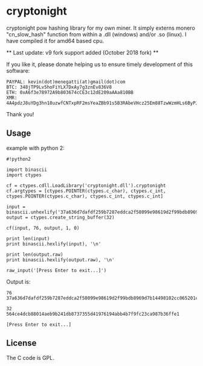 # cryptonight

cryptonight pow hashing library for my own miner. It simply externs monero "cn_slow_hash" function from within a .dll (windows) and/or .so (linux). I have compiled it for amd64 based cpu.

** Last update: v9 fork support added (October 2018 fork) **

If you like it, please donate helping us to ensure timely development of this software:

```
PAYPAL: kevin(dot)menegatti(at)gmail(dot)com
BTC: 348jTP9Lv5hoFiYLX7DxAy7g3znEv836V8
ETH: 0xA6f3e78972A9b803674cCE3c12dE209aAAa810BB
XMR: 4A4pdzJ8uYDg3hn18uzwfCNTxpRF2msYeaZBb91s5B3RAbeVHcz25Em88TzwWzmHLs6ByPJgB5fBALsUeg9mZWQXNaY6DGw
```

Thank you!

## Usage

example with python 2:

```
#!python2

import binascii
import ctypes

cf = ctypes.cdll.LoadLibrary('cryptonight.dll').cryptonight  
cf.argtypes = [ctypes.POINTER(ctypes.c_char), ctypes.c_int, ctypes.POINTER(ctypes.c_char), ctypes.c_int, ctypes.c_int]

input = binascii.unhexlify('37a636d7dafdf259b7287eddca2f58099e98619d2f99bdb8969d7b14498102cc065201c8be90bd777323f449848b215d2977c92c4c1c2da36ab46b2e389689ed97c18fec08cd3b03235c5e4c')  
output = ctypes.create_string_buffer(32)

cf(input, 76, output, 1, 0)

print len(input)  
print binascii.hexlify(input), '\n'

print len(output.raw)  
print binascii.hexlify(output.raw), '\n'

raw_input('[Press Enter to exit...]')
```    
Output is:
```
76
37a636d7dafdf259b7287eddca2f58099e98619d2f99bdb8969d7b14498102cc065201c8be90bd777323f449848b215d2977c92c4c1c2da36ab46b2e389689ed97c18fec08cd3b03235c5e4c

32  
564ce4dcb88014aeb9b241db8737355d41976194abb4b7f9fc23ca987b36ffe1

[Press Enter to exit...]
```
## License
The C code is GPL.
